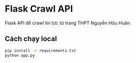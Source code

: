 # Flask Crawl API

Flask API để crawl tin tức từ trang THPT Nguyễn Hữu Huân.

## Cách chạy local
```bash
pip install -r requirements.txt
python app.py

